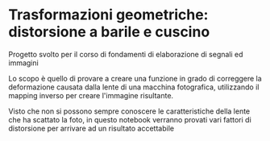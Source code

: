 # Trasformazioni geometriche: distorsione a barile e cuscino

Progetto svolto per il corso di fondamenti di elaborazione di segnali ed immagini

Lo scopo è quello di provare a creare una funzione in grado di correggere la deformazione causata dalla lente di una macchina fotografica, utilizzando il mapping inverso per creare l'immagine risultante.

Visto che non si possono sempre conoscere le caratteristiche della lente che ha scattato la foto, in questo notebook verranno provati vari fattori di distorsione per arrivare ad un risultato accettabile
